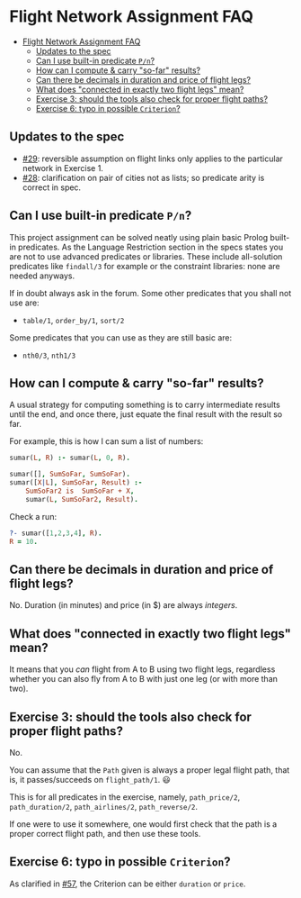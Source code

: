 # Flight Network Assignment FAQ

- [Flight Network Assignment FAQ](#flight-network-assignment-faq)
  - [Updates to the spec](#updates-to-the-spec)
  - [Can I use built-in predicate `P/n`?](#can-i-use-built-in-predicate-pn)
  - [How can I compute \& carry "so-far" results?](#how-can-i-compute--carry-so-far-results)
  - [Can there be decimals in duration and price of flight legs?](#can-there-be-decimals-in-duration-and-price-of-flight-legs)
  - [What does "connected in exactly two flight legs" mean?](#what-does-connected-in-exactly-two-flight-legs-mean)
  - [Exercise 3: should the tools also check for proper flight paths?](#exercise-3-should-the-tools-also-check-for-proper-flight-paths)
  - [Exercise 6: typo in possible `Criterion`?](#exercise-6-typo-in-possible-criterion)

## Updates to the spec

- [#29](https://edstem.org/au/courses/15661/discussion/1850209): reversible assumption on flight links only applies to the particular network in Exercise 1.
- [#28](https://edstem.org/au/courses/15661/discussion/1849446): clarification on pair of cities not as lists; so predicate arity is correct in spec.


## Can I use built-in predicate `P/n`?

This project assignment can be solved neatly using plain basic Prolog built-in predicates. As the Language Restriction section in the specs states you are not to use advanced predicates or libraries. These include all-solution predicates like `findall/3` for example or the constraint libraries: none are needed anyways.

If in doubt always ask in the forum. Some other predicates that you shall not use are:

- `table/1`, `order_by/1`, `sort/2`

Some predicates that you can use as they are still basic are:

- `nth0/3`, `nth1/3`


## How can I compute & carry "so-far" results?

A usual strategy for computing something is to carry intermediate results until the end, and once there, just equate the final result with the result so far.

For example, this is how I can sum a list of numbers:

```prolog
sumar(L, R) :- sumar(L, 0, R).

sumar([], SumSoFar, SumSoFar).
sumar([X|L], SumSoFar, Result) :-
    SumSoFar2 is  SumSoFar + X,
    sumar(L, SumSoFar2, Result).
```

Check a run:

```prolog
?- sumar([1,2,3,4], R).
R = 10.
```

## Can there be decimals in duration and price of flight legs?

No. Duration (in minutes) and price (in $) are always _integers_.

## What does "connected in exactly two flight legs" mean?

It means that you _can_ flight from A to B using two flight legs, regardless whether you can also fly from A to B with just one leg (or with more than two).

## Exercise 3: should the tools also check for proper flight paths?

No.

You can assume that the `Path` given is always a proper legal flight path, that is, it passes/succeeds on `flight_path/1`. 😃

This is for all predicates in the exercise, namely, `path_price/2`, `path_duration/2`, `path_airlines/2`, `path_reverse/2`.

If one were to use it somewhere, one would first check that the path is a proper correct flight path, and then use these tools.

## Exercise 6: typo in possible `Criterion`?

As clarified in [#57](https://edstem.org/au/courses/15661/discussion/1866753), the Criterion can be either `duration` or `price`.